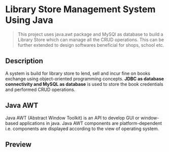 # **Library Store Management System Using Java**

> This project uses java.awt package and MySQl as database to build a Library Store which can manage all the CRUD operations. This can be further extended to design softwares beneficial for shops, school etc.

## **Description**
A system is build for library store to lend, sell and incur fine on books exchange using object-oriented programming concepts. **JDBC as database connectivity and MySQL as database** is used to store the book credentials and performed CRUD operations.

## **Java AWT**

Java AWT (Abstract Window Toolkit) is an API to develop GUI or window-based applications in java.
Java AWT components are platform-dependent i.e. components are displayed according to the view of operating system.

## **Preview**   


